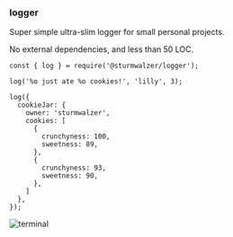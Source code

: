 ### logger

Super simple ultra-slim logger for small personal projects.

No external dependencies, and less than 50 LOC.

```
const { log } = require('@sturmwalzer/logger');

log('%o just ate %o cookies!', 'lilly', 3);

log({
  cookieJar: {
    owner: 'sturmwalzer',
    cookies: [
      {
        crunchyness: 100,
        sweetness: 89,
      },
      {
        crunchyness: 93,
        sweetness: 90,
      },
    ]
  },
});
```

![terminal](https://i.imgur.com/qmzMJoB.png)